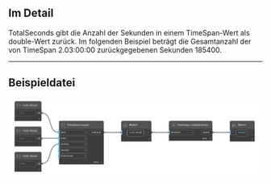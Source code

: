 ## Im Detail
TotalSeconds gibt die Anzahl der Sekunden in einem TimeSpan-Wert als double-Wert zurück. Im folgenden Beispiel beträgt die Gesamtanzahl der von TimeSpan 2.03:00:00 zurückgegebenen Sekunden 185400.
___
## Beispieldatei

![TotalSeconds](./DSCore.TimeSpan.TotalSeconds_img.jpg)

